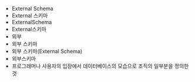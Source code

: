 ﻿- External Schema
- External 스키마
- ExternalSchema
- External스키마
- 외부
- 외부 스키마
- 외부 스키마(External Schema)
- 외부스키마
- 프로그래머나 사용자의 입장에서 데이터베이스의 모습으로 조직의 일부분을 정의한 것

